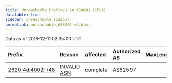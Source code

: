 ```yaml
---
title: Unreachable Prefixes in AS8001 (IPv6)
datatable: true
sidebar: unreachable_sidebar
permalink: unreachable_AS8001-v6.html
---
```


Data as of 2018-12-11 02:35:00 UTC


<div class="datatable-begin"></div>

| Prefix                                                       | Reason                                                                                                  | affected   | Authorized AS   |   MaxLength | Anchor                           |   unreachable /48s |
|:-------------------------------------------------------------|:--------------------------------------------------------------------------------------------------------|:-----------|:----------------|------------:|:---------------------------------|-------------------:|
| [2620:4d:4002::/48](https://stat.ripe.net/2620:4d:4002::/48) | [INVALID ASN](https://rpki-validator.ripe.net/announcement-preview?asn=AS8001&prefix=2620:4d:4002::/48) | complete   | AS62597         |          48 | [ARIN](unreachable_ARIN-v6.html) |                  1 |

<div class="datatable-end"></div>